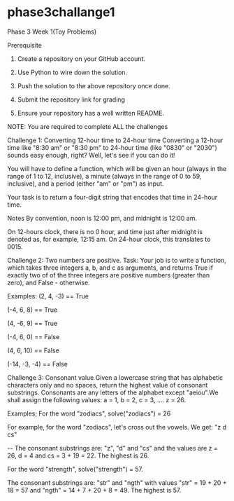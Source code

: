 # phase3challange1
Phase 3 Week 1(Toy Problems)
 

Prerequisite
1. Create a repository on your GitHub account.

2. Use Python to wire down the solution.

3. Push the solution to the above repository once done.

4. Submit the repository link for grading

5. Ensure your repository has a well written README.

 

NOTE: You are required to complete ALL the challenges
 

Challenge 1: Converting 12-hour time to 24-hour time
Converting a 12-hour time like "8:30 am" or "8:30 pm" to 24-hour time (like "0830" or "2030") sounds easy enough, right? Well, let's see if you can do it!

You will have to define a function, which will be given an hour (always in the range of 1 to 12, inclusive), a minute (always in the range of 0 to 59, inclusive), and a period (either "am" or "pm") as input.

Your task is to return a four-digit string that encodes that time in 24-hour time.

Notes
By convention, noon is 12:00 pm, and midnight is 12:00 am.

On 12-hours clock, there is no 0 hour, and time just after midnight is denoted as, for example, 12:15 am. On 24-hour clock, this translates to 0015. 

 

Challenge 2: Two numbers are positive.
Task:
Your job is to write a function, which takes three integers a, b, and c as arguments, and returns True if exactly two of of the three integers are positive numbers (greater than zero), and False - otherwise.

Examples:
(2, 4, -3) == True

(-4, 6, 8) == True

(4, -6, 9) == True

(-4, 6, 0) == False

(4, 6, 10) == False

(-14, -3, -4) == False

 

Challenge 3: Consonant value
Given a lowercase string that has alphabetic characters only and no spaces, return the highest value of consonant substrings. Consonants are any letters of the alphabet except "aeiou".We shall assign the following values: a = 1, b = 2, c = 3, .... z = 26.

Examples;
For the word "zodiacs", solve("zodiacs") = 26

For example, for the word "zodiacs", let's cross out the vowels. We get: "z d cs"

-- The consonant substrings are: "z", "d" and "cs" and the values are z = 26, d = 4 and cs = 3 + 19 = 22. The highest is 26.

For the word "strength", solve("strength") = 57.

The consonant substrings are: "str" and "ngth" with values "str" = 19 + 20 + 18 = 57 and "ngth" = 14 + 7 + 20 + 8 = 49. The highest is 57.

